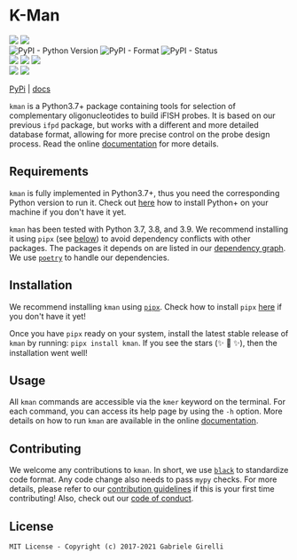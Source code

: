# K-Man

![](https://img.shields.io/github/license/ggirelli/kman.svg?style=flat) ![](https://github.com/ggirelli/kman/workflows/Python%20package/badge.svg?branch=main&event=push)  
![PyPI - Python Version](https://img.shields.io/pypi/pyversions/kman) ![PyPI - Format](https://img.shields.io/pypi/format/kman) ![PyPI - Status](https://img.shields.io/pypi/status/kman)  
![](https://img.shields.io/github/release/ggirelli/kman.svg?style=flat) ![](https://img.shields.io/github/release-date/ggirelli/kman.svg?style=flat) ![](https://img.shields.io/github/languages/code-size/ggirelli/kman.svg?style=flat)  
![](https://img.shields.io/github/watchers/ggirelli/kman.svg?label=Watch&style=social) ![](https://img.shields.io/github/stars/ggirelli/kman.svg?style=social)

[PyPi](https://pypi.org/project/kman/) | [docs](https://ggirelli.github.io/kman/)

`kman` is a Python3.7+ package containing tools for selection of complementary oligonucleotides to build iFISH probes. It is based on our previous `ifpd` package, but works with a different and more detailed database format, allowing for more precise control on the probe design process. Read the online [documentation](https://ggirelli.github.io/kman/) for more details.

## Requirements

`kman` is fully implemented in Python3.7+, thus you need the corresponding Python version to run it. Check out [here](https://realpython.com/installing-python/) how to install Python+ on your machine if you don't have it yet.

`kman` has been tested with Python 3.7, 3.8, and 3.9. We recommend installing it using `pipx` (see [below](https://github.com/ggirelli/kman#installation)) to avoid dependency conflicts with other packages. The packages it depends on are listed in our [dependency graph](https://github.com/ggirelli/kman/network/dependencies). We use [`poetry`](https://github.com/python-poetry/poetry) to handle our dependencies.

## Installation

We recommend installing `kman` using [`pipx`](https://github.com/pipxproject/pipx). Check how to install `pipx` [here](https://github.com/pipxproject/pipx#install-pipx) if you don't have it yet!

Once you have `pipx` ready on your system, install the latest stable release of `kman` by running: `pipx install kman`. If you see the stars (✨ 🌟 ✨), then the installation went well!

## Usage

All `kman` commands are accessible via the `kmer` keyword on the terminal. For each command, you can access its help page by using the `-h` option. More details on how to run `kman` are available in the online [documentation](https://ggirelli.github.io/kman).

## Contributing

We welcome any contributions to `kman`. In short, we use [`black`](https://github.com/psf/black) to standardize code format. Any code change also needs to pass `mypy` checks. For more details, please refer to our [contribution guidelines](https://github.com/ggirelli/kman/blob/main/CONTRIBUTING.md) if this is your first time contributing! Also, check out our [code of conduct](https://github.com/ggirelli/kman/blob/main/CODE_OF_CONDUCT.md).

## License

`MIT License - Copyright (c) 2017-2021 Gabriele Girelli`
